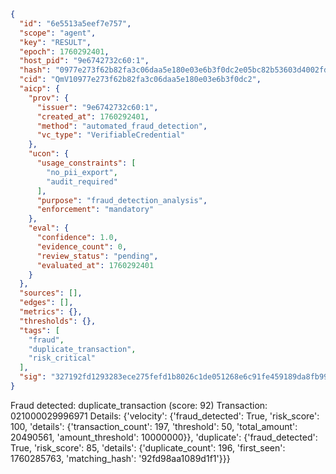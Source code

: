 ```json
{
  "id": "6e5513a5eef7e757",
  "scope": "agent",
  "key": "RESULT",
  "epoch": 1760292401,
  "host_pid": "9e6742732c60:1",
  "hash": "0977e273f62b82fa3c06daa5e180e03e6b3f0dc2e05bc82b53603d4002fd6aa3",
  "cid": "QmV10977e273f62b82fa3c06daa5e180e03e6b3f0dc2",
  "aicp": {
    "prov": {
      "issuer": "9e6742732c60:1",
      "created_at": 1760292401,
      "method": "automated_fraud_detection",
      "vc_type": "VerifiableCredential"
    },
    "ucon": {
      "usage_constraints": [
        "no_pii_export",
        "audit_required"
      ],
      "purpose": "fraud_detection_analysis",
      "enforcement": "mandatory"
    },
    "eval": {
      "confidence": 1.0,
      "evidence_count": 0,
      "review_status": "pending",
      "evaluated_at": 1760292401
    }
  },
  "sources": [],
  "edges": [],
  "metrics": {},
  "thresholds": {},
  "tags": [
    "fraud",
    "duplicate_transaction",
    "risk_critical"
  ],
  "sig": "327192fd1293283ece275fefd1b8026c1de051268e6c91fe459189da8fb999e7"
}
```

Fraud detected: duplicate_transaction (score: 92)
Transaction: 021000029996971
Details: {'velocity': {'fraud_detected': True, 'risk_score': 100, 'details': {'transaction_count': 197, 'threshold': 50, 'total_amount': 20490561, 'amount_threshold': 10000000}}, 'duplicate': {'fraud_detected': True, 'risk_score': 85, 'details': {'duplicate_count': 196, 'first_seen': 1760285763, 'matching_hash': '92fd98aa1089d1f1'}}}